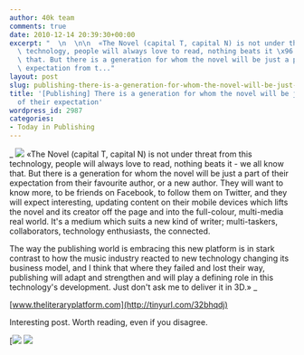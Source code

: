 ```yaml
---
author: 40k team
comments: true
date: 2010-12-14 20:39:30+00:00
excerpt: "  \n  \n\n  «The Novel (capital T, capital N) is not under threat from this\
  \ technology, people will always love to read, nothing beats it \x96 we all know\
  \ that. But there is a generation for whom the novel will be just a part of their\
  \ expectation from t..."
layout: post
slug: publishing-there-is-a-generation-for-whom-the-novel-will-be-just-a-part-of-their-expectation
title: '[Publishing] There is a generation for whom the novel will be just a part
  of their expectation'
wordpress_id: 2987
categories:
- Today in Publishing
---
```


 


  _
![](http://www.40kbooks.com/wp-content/uploads/quote1.jpg)
  «The Novel (capital T, capital N) is not under threat from this technology, people will always love to read, nothing beats it - we all know that. But there is a generation for whom the novel will be just a part of their expectation from their favourite author, or a new author. They will want to know more, to be friends on Facebook, to follow them on Twitter, and they will expect interesting, updating content on their mobile devices which lifts the novel and its creator off the page and into the full-colour, multi-media real world. It's a medium which suits a new kind of writer; multi-taskers, collaborators, technology enthusiasts, the connected.
  

The way the publishing world is embracing this new platform is in stark contrast to how the music industry reacted to new technology changing its business model, and I think that where they failed and lost their way, publishing will adapt and strengthen and will play a defining role in this technology's development. Just don't ask me to deliver it in 3D.»
_  

[www.theliteraryplatform.com](http://tinyurl.com/32bhqdj)






Interesting post. Worth reading, even if you disagree.





[![](http://www.bookcafe.net/filtr/t1.png)
[![](http://www.bookcafe.net/filtr/f1.png)](http://www.facebook.com/pages/40k/122586614419616)


 
    
